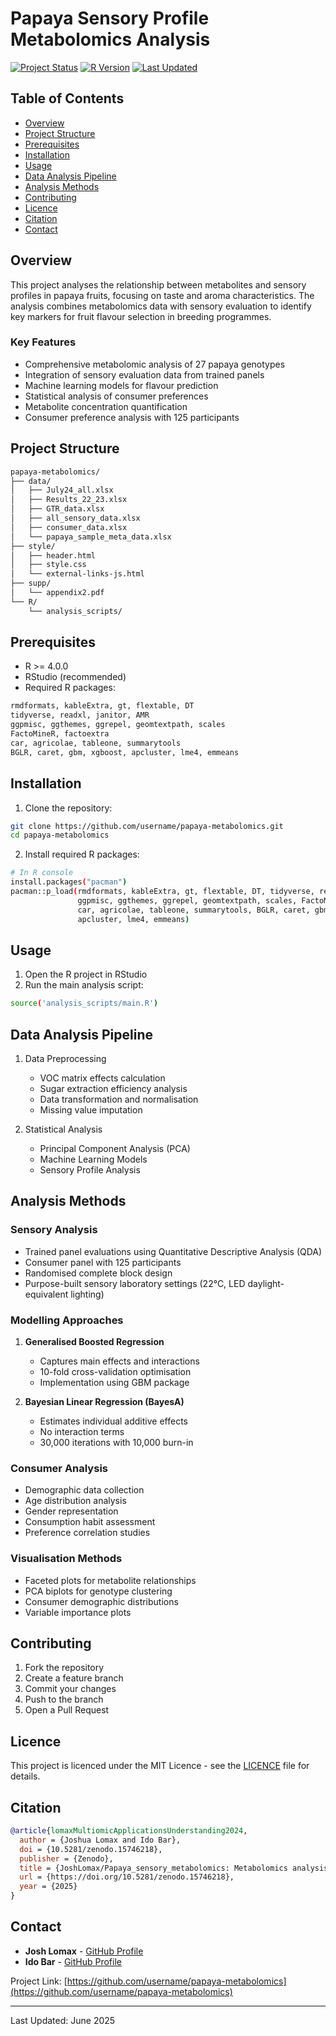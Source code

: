 # Papaya Sensory Profile Metabolomics Analysis

[![Project Status](https://img.shields.io/badge/status-active-green)](https://img.shields.io/badge/status-active-green)
[![R Version](https://img.shields.io/badge/R-%3E%3D4.0.0-blue)](https://img.shields.io/badge/R-%3E%3D4.0.0-blue)
[![Last Updated](https://img.shields.io/badge/last%20updated-february%202024-yellowgreen)](https://img.shields.io/badge/last%20updated-february%202024-yellowgreen)

## Table of Contents
- [Overview](#overview)
- [Project Structure](#project-structure)
- [Prerequisites](#prerequisites)
- [Installation](#installation)
- [Usage](#usage)
- [Data Analysis Pipeline](#data-analysis-pipeline)
- [Analysis Methods](#analysis-methods)
- [Contributing](#contributing)
- [Licence](#licence)
- [Citation](#citation)
- [Contact](#contact)

## Overview
This project analyses the relationship between metabolites and sensory profiles in papaya fruits, focusing on taste and aroma characteristics. The analysis combines metabolomics data with sensory evaluation to identify key markers for fruit flavour selection in breeding programmes.

### Key Features
- Comprehensive metabolomic analysis of 27 papaya genotypes
- Integration of sensory evaluation data from trained panels
- Machine learning models for flavour prediction
- Statistical analysis of consumer preferences
- Metabolite concentration quantification
- Consumer preference analysis with 125 participants

## Project Structure
```bash
papaya-metabolomics/
├── data/
│   ├── July24_all.xlsx
│   ├── Results_22_23.xlsx
│   ├── GTR_data.xlsx
│   ├── all_sensory_data.xlsx
│   ├── consumer_data.xlsx
│   └── papaya_sample_meta_data.xlsx
├── style/
│   ├── header.html
│   ├── style.css
│   └── external-links-js.html
├── supp/
│   └── appendix2.pdf
└── R/
    └── analysis_scripts/
```

## Prerequisites
- R >= 4.0.0
- RStudio (recommended)
- Required R packages:

```bash
rmdformats, kableExtra, gt, flextable, DT
tidyverse, readxl, janitor, AMR
ggpmisc, ggthemes, ggrepel, geomtextpath, scales
FactoMineR, factoextra
car, agricolae, tableone, summarytools
BGLR, caret, gbm, xgboost, apcluster, lme4, emmeans
```

## Installation

1. Clone the repository:
```bash
git clone https://github.com/username/papaya-metabolomics.git
cd papaya-metabolomics
```

2. Install required R packages:
```bash
# In R console
install.packages("pacman")
pacman::p_load(rmdformats, kableExtra, gt, flextable, DT, tidyverse, readxl, janitor, AMR, 
               ggpmisc, ggthemes, ggrepel, geomtextpath, scales, FactoMineR, factoextra,
               car, agricolae, tableone, summarytools, BGLR, caret, gbm, xgboost, 
               apcluster, lme4, emmeans)
```

## Usage
1. Open the R project in RStudio
2. Run the main analysis script:
```bash
source('analysis_scripts/main.R')
```

## Data Analysis Pipeline
1. Data Preprocessing
   - VOC matrix effects calculation
   - Sugar extraction efficiency analysis
   - Data transformation and normalisation
   - Missing value imputation

2. Statistical Analysis
   - Principal Component Analysis (PCA)
   - Machine Learning Models
   - Sensory Profile Analysis

## Analysis Methods

### Sensory Analysis
- Trained panel evaluations using Quantitative Descriptive Analysis (QDA)
- Consumer panel with 125 participants
- Randomised complete block design
- Purpose-built sensory laboratory settings (22°C, LED daylight-equivalent lighting)

### Modelling Approaches
1. **Generalised Boosted Regression**
   - Captures main effects and interactions
   - 10-fold cross-validation optimisation
   - Implementation using GBM package

2. **Bayesian Linear Regression (BayesA)**
   - Estimates individual additive effects
   - No interaction terms
   - 30,000 iterations with 10,000 burn-in

### Consumer Analysis
- Demographic data collection
- Age distribution analysis
- Gender representation
- Consumption habit assessment
- Preference correlation studies

### Visualisation Methods
- Faceted plots for metabolite relationships
- PCA biplots for genotype clustering
- Consumer demographic distributions
- Variable importance plots

## Contributing
1. Fork the repository
2. Create a feature branch
3. Commit your changes
4. Push to the branch
5. Open a Pull Request

## Licence
This project is licenced under the MIT Licence - see the [LICENCE](LICENCE) file for details.

## Citation
```bibtex
@article{lomaxMultiomicApplicationsUnderstanding2024,
  author = {Joshua Lomax and Ido Bar},
  doi = {10.5281/zenodo.15746218},
  publisher = {Zenodo},
  title = {JoshLomax/Papaya_sensory_metabolomics: Metabolomics analysis of Papaya sensory profiles (Version V1)},
  url = {https://doi.org/10.5281/zenodo.15746218},
  year = {2025}
}
```

## Contact
- **Josh Lomax** - [GitHub Profile](https://github.com/JoshLomax)
- **Ido Bar** - [GitHub Profile](https://github.com/IdoBar)

Project Link: [https://github.com/username/papaya-metabolomics](https://github.com/username/papaya-metabolomics)

---
Last Updated: June 2025